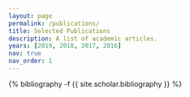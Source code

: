 ```yaml
---
layout: page
permalink: /publications/
title: Selected Publications
description: A list of academic articles.
years: [2019, 2018, 2017, 2016]
nav: true
nav_order: 1
---
```

<!-- _pages/publications.md -->
<div class="publications">

{% bibliography -f {{ site.scholar.bibliography }} %}

</div>
